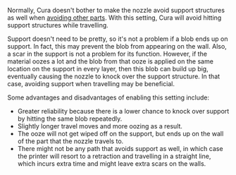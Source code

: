 Normally, Cura doesn't bother to make the nozzle avoid support structures as well when [avoiding other parts](travel_avoid_other_parts). With this setting, Cura will avoid hitting support structures while travelling.

Support doesn't need to be pretty, so it's not a problem if a blob ends up on support. In fact, this may prevent the blob from appearing on the wall. Also, a scar in the support is not a problem for its function. However, if the material oozes a lot and the blob from that ooze is applied on the same location on the support in every layer, then this blob can build up big, eventually causing the nozzle to knock over the support structure. In that case, avoiding support when travelling may be beneficial.

Some advantages and disadvantages of enabling this setting include:
* Greater reliability because there is a lower chance to knock over support by hitting the same blob repeatedly.
* Slightly longer travel moves and more oozing as a result.
* The ooze will not get wiped off on the support, but ends up on the wall of the part that the nozzle travels to.
* There might not be any path that avoids support as well, in which case the printer will resort to a retraction and travelling in a straight line, which incurs extra time and might leave extra scars on the walls.